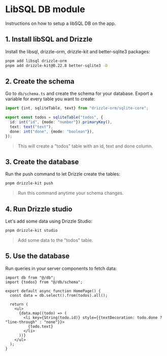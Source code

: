 # LibSQL DB module
Instructions on how to setup a libSQL DB on the app.

## 1. Install libSQL and Drizzle
Install the libsql, drizzle-orm, drizzle-kit and better-sqlite3 packages:

```bash
pnpm add libsql drizzle-orm
pnpm add drizzle-kit@0.22.8 better-sqlite3 -D
```

## 2. Create the schema
Go to `db/schema.ts` and create the schema for your database. Export a variable for every table you want to create:

```ts
import {int, sqliteTable, text} from "drizzle-orm/sqlite-core";

export const todos = sqliteTable("todos", {
  id: int("id", {mode: "number"}).primaryKey(),
  text: text("text"),
  done: int("done", {mode: "boolean"}),
});
```
> This will create a "todos" table with an id, text and done column.

## 3. Create the database
Run the push command to let Drizzle create the tables:

```bash
pnpm drizzle-kit push
```
> Run this command anytime your schema changes.

## 4. Run Drizzle studio
Let's add some data using Drizzle Studio:

```bash
pnpm drizzle-kit studio
```
> Add some data to the "todos" table.

## 5. Use the database
Run queries in your server components to fetch data:

```tsx
import db from "@/db";
import {todos} from "@/db/schema";

export default async function HomePage() {
  const data = db.select().from(todos).all();

  return (
    <ul>
      {data.map((todo) => (
        <li key={String(todo.id)} style={{textDecoration: todo.done ? "line-through" : "none"}}>
          {todo.text}
        </li>
      ))}
    </ul>
  );
}
```